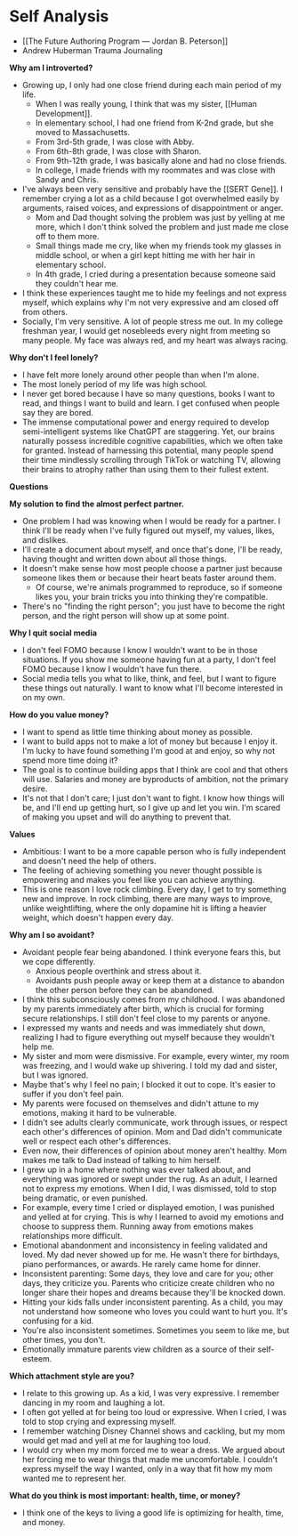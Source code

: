 # Self Analysis
- [[The Future Authoring Program — Jordan B. Peterson]]
- Andrew Huberman Trauma Journaling

**Why am I introverted?**
- Growing up, I only had one close friend during each main period of my life.
  - When I was really young, I think that was my sister, [[Human Development]].
  - In elementary school, I had one friend from K-2nd grade, but she moved to Massachusetts.
  - From 3rd-5th grade, I was close with Abby.
  - From 6th-8th grade, I was close with Sharon.
  - From 9th-12th grade, I was basically alone and had no close friends.
  - In college, I made friends with my roommates and was close with Sandy and Chris.
- I've always been very sensitive and probably have the [[SERT Gene]]. I remember crying a lot as a child because I got overwhelmed easily by arguments, raised voices, and expressions of disappointment or anger.
  - Mom and Dad thought solving the problem was just by yelling at me more, which I don't think solved the problem and just made me close off to them more.
  - Small things made me cry, like when my friends took my glasses in middle school, or when a girl kept hitting me with her hair in elementary school.
  - In 4th grade, I cried during a presentation because someone said they couldn't hear me.
- I think these experiences taught me to hide my feelings and not express myself, which explains why I'm not very expressive and am closed off from others.
- Socially, I'm very sensitive. A lot of people stress me out. In my college freshman year, I would get nosebleeds every night from meeting so many people. My face was always red, and my heart was always racing.

**Why don't I feel lonely?**
- I have felt more lonely around other people than when I'm alone.
- The most lonely period of my life was high school.
- I never get bored because I have so many questions, books I want to read, and things I want to build and learn. I get confused when people say they are bored.
- The immense computational power and energy required to develop semi-intelligent systems like ChatGPT are staggering. Yet, our brains naturally possess incredible cognitive capabilities, which we often take for granted. Instead of harnessing this potential, many people spend their time mindlessly scrolling through TikTok or watching TV, allowing their brains to atrophy rather than using them to their fullest extent.

**Questions**

**My solution to find the almost perfect partner.**
- One problem I had was knowing when I would be ready for a partner. I think I'll be ready when I've fully figured out myself, my values, likes, and dislikes.
- I'll create a document about myself, and once that's done, I'll be ready, having thought and written down about all those things.
- It doesn't make sense how most people choose a partner just because someone likes them or because their heart beats faster around them.
  - Of course, we're animals programmed to reproduce, so if someone likes you, your brain tricks you into thinking they're compatible.
- There's no "finding the right person"; you just have to become the right person, and the right person will show up at some point.

**Why I quit social media**
- I don't feel FOMO because I know I wouldn't want to be in those situations. If you show me someone having fun at a party, I don't feel FOMO because I know I wouldn't have fun there.
- Social media tells you what to like, think, and feel, but I want to figure these things out naturally. I want to know what I'll become interested in on my own.

**How do you value money?**
- I want to spend as little time thinking about money as possible.
- I want to build apps not to make a lot of money but because I enjoy it. I'm lucky to have found something I'm good at and enjoy, so why not spend more time doing it?
- The goal is to continue building apps that I think are cool and that others will use. Salaries and money are byproducts of ambition, not the primary desire.
- It's not that I don't care; I just don't want to fight. I know how things will be, and I'll end up getting hurt, so I give up and let you win. I'm scared of making you upset and will do anything to prevent that.

**Values**
- Ambitious: I want to be a more capable person who is fully independent and doesn't need the help of others.
- The feeling of achieving something you never thought possible is empowering and makes you feel like you can achieve anything.
- This is one reason I love rock climbing. Every day, I get to try something new and improve. In rock climbing, there are many ways to improve, unlike weightlifting, where the only dopamine hit is lifting a heavier weight, which doesn't happen every day.

**Why am I so avoidant?**
- Avoidant people fear being abandoned. I think everyone fears this, but we cope differently.
  - Anxious people overthink and stress about it.
  - Avoidants push people away or keep them at a distance to abandon the other person before they can be abandoned.
- I think this subconsciously comes from my childhood. I was abandoned by my parents immediately after birth, which is crucial for forming secure relationships. I still don't feel close to my parents or anyone.
- I expressed my wants and needs and was immediately shut down, realizing I had to figure everything out myself because they wouldn't help me.
- My sister and mom were dismissive. For example, every winter, my room was freezing, and I would wake up shivering. I told my dad and sister, but I was ignored.
- Maybe that's why I feel no pain; I blocked it out to cope. It's easier to suffer if you don't feel pain.
- My parents were focused on themselves and didn't attune to my emotions, making it hard to be vulnerable.
- I didn't see adults clearly communicate, work through issues, or respect each other's differences of opinion. Mom and Dad didn't communicate well or respect each other's differences.
- Even now, their differences of opinion about money aren't healthy. Mom makes me talk to Dad instead of talking to him herself.
- I grew up in a home where nothing was ever talked about, and everything was ignored or swept under the rug. As an adult, I learned not to express my emotions. When I did, I was dismissed, told to stop being dramatic, or even punished.
- For example, every time I cried or displayed emotion, I was punished and yelled at for crying. This is why I learned to avoid my emotions and choose to suppress them. Running away from emotions makes relationships more difficult.
- Emotional abandonment and inconsistency in feeling validated and loved. My dad never showed up for me. He wasn't there for birthdays, piano performances, or awards. He rarely came home for dinner.
- Inconsistent parenting: Some days, they love and care for you; other days, they criticize you. Parents who criticize create children who no longer share their hopes and dreams because they'll be knocked down.
- Hitting your kids falls under inconsistent parenting. As a child, you may not understand how someone who loves you could want to hurt you. It's confusing for a kid.
- You're also inconsistent sometimes. Sometimes you seem to like me, but other times, you don't.
- Emotionally immature parents view children as a source of their self-esteem.


**Which attachment style are you?**
- I relate to this growing up. As a kid, I was very expressive. I remember dancing in my room and laughing a lot.
- I often got yelled at for being too loud or expressive. When I cried, I was told to stop crying and expressing myself.
- I remember watching Disney Channel shows and cackling, but my mom would get mad and yell at me for laughing too loud.
- I would cry when my mom forced me to wear a dress. We argued about her forcing me to wear things that made me uncomfortable. I couldn't express myself the way I wanted, only in a way that fit how my mom wanted me to represent her.

**What do you think is most important: health, time, or money?**
- I think one of the keys to living a good life is optimizing for health, time, and money.